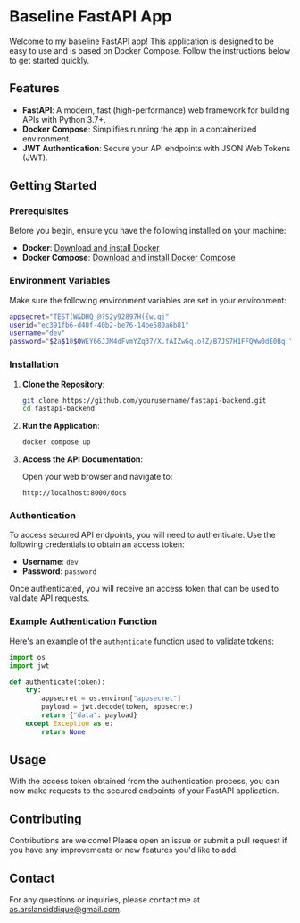 # Baseline FastAPI App

Welcome to my baseline FastAPI app! This application is designed to be easy to use and is based on Docker Compose. Follow the instructions below to get started quickly.

## Features

- **FastAPI**: A modern, fast (high-performance) web framework for building APIs with Python 3.7+.
- **Docker Compose**: Simplifies running the app in a containerized environment.
- **JWT Authentication**: Secure your API endpoints with JSON Web Tokens (JWT).

## Getting Started

### Prerequisites

Before you begin, ensure you have the following installed on your machine:

- **Docker**: [Download and install Docker](https://docs.docker.com/get-docker/)
- **Docker Compose**: [Download and install Docker Compose](https://docs.docker.com/compose/install/)

### Environment Variables

Make sure the following environment variables are set in your environment:

```bash
appsecret="TEST(W&DHQ_@?S2y92897H({w.qj"
userid="ec391fb6-d40f-40b2-be76-14be580a6b81"
username="dev"
password="$2a$10$0WEY66JJM4dFvmYZq37/X.fAIZwGq.olZ/B7JS7H1FFQWw0dE0Bq." # password: "password" as string
```

### Installation

1. **Clone the Repository**:

   ```bash
   git clone https://github.com/yourusername/fastapi-backend.git
   cd fastapi-backend
   ```

2. **Run the Application**:

   ```bash
   docker compose up
   ```

3. **Access the API Documentation**:

   Open your web browser and navigate to:

   ```
   http://localhost:8000/docs
   ```

### Authentication

To access secured API endpoints, you will need to authenticate. Use the following credentials to obtain an access token:

- **Username**: `dev`
- **Password**: `password`

Once authenticated, you will receive an access token that can be used to validate API requests.

### Example Authentication Function

Here's an example of the `authenticate` function used to validate tokens:

```python
import os
import jwt

def authenticate(token):
    try:
        appsecret = os.environ["appsecret"]
        payload = jwt.decode(token, appsecret)
        return {"data": payload}
    except Exception as e:
        return None
```

## Usage

With the access token obtained from the authentication process, you can now make requests to the secured endpoints of your FastAPI application.

## Contributing

Contributions are welcome! Please open an issue or submit a pull request if you have any improvements or new features you'd like to add.

## Contact

For any questions or inquiries, please contact me at as.arslansiddique@gmail.com.
